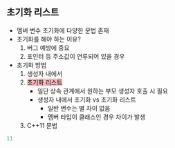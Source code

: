 ## 초기화 리스트
- 멤버 변수 초기화에 다양한 문법 존재
- 초기화를 해야 하는 이유?
	1. 버그 예방에 중요
	2. 포인터 등 주소값이 연루되어 있을 경우
- 초기화 방법
	1. 생성자 내에서
	2. <mark style="background: #FF898996;">초기화 리스트</mark>
		- 일단 상속 관계에서 원하는 부모 생성자 호출 시 필요
		- 생성자 내에서 초기화 vs 초기화 리스트
			- 일반 변수는 별 차이 없음
			- 멤버 타입이 클래스인 경우 차이가 발생
	3. C++11 문법

```cpp
11

```
